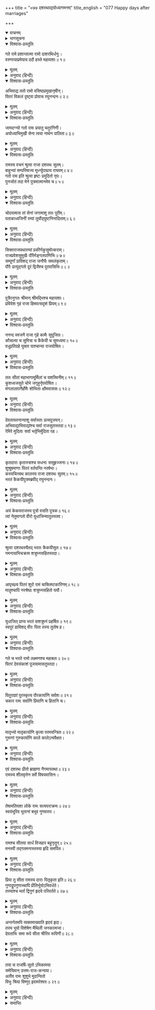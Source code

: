 +++
title = "०७७ दशरथाद्ययोध्यागमनम्"
title_english = "077 Happy days after marriages"

+++
<details open><summary>वाचनम्</summary>

<div class="audioEmbed"  caption="श्रीराम-हरिसीताराममूर्ति-घनपाठिभ्यां वचनम्" src="https://archive.org/download/Ramayana-recitation-Sriram-harisItArAmamUrti-Ghanapaati-v2/Kanda_1/Kanda_1_BK-077-Dasharathaadi_Naamayodhyagamanam.mp3"></div>
</details>



<details><summary>भागसूचना</summary>

77. राजा दशरथका पुत्रों और वधुओंके साथ अयोध्यामें प्रवेश, शत्रुघ्नसहित भरतका मामाके यहाँ जाना, श्रीरामके बर्तावसे सबका संतोष तथा सीता और श्रीरामका पारस्परिक प्रेम
</details>

<details open><summary>विश्वास-प्रस्तुतिः</summary>

गते रामे प्रशान्तात्मा रामो दाशरथिर्धनुः।  
वरुणायाप्रमेयाय ददौ हस्ते महायशाः॥ १॥
</details>

<details><summary>मूलम्</summary>

गते रामे प्रशान्तात्मा रामो दाशरथिर्धनुः।  
वरुणायाप्रमेयाय ददौ हस्ते महायशाः॥ १॥
</details>

<details><summary>अनुवाद (हिन्दी)</summary>

जमदग्निकुमार परशुरामजीके चले जानेपर महायशस्वी दशरथनन्दन श्रीरामने शान्तचित्त होकर अपार शक्तिशाली वरुणके हाथमें वह धनुष दे दिया॥ १॥
</details>

<details open><summary>विश्वास-प्रस्तुतिः</summary>

अभिवाद्य ततो रामो वसिष्ठप्रमुखानृषीन्।  
पितरं विकलं दृष्ट्वा प्रोवाच रघुनन्दनः॥ २॥
</details>

<details><summary>मूलम्</summary>

अभिवाद्य ततो रामो वसिष्ठप्रमुखानृषीन्।  
पितरं विकलं दृष्ट्वा प्रोवाच रघुनन्दनः॥ २॥
</details>

<details><summary>अनुवाद (हिन्दी)</summary>

तत्पश्चात् वसिष्ठ आदि ऋषियोंको प्रणाम करके रघुनन्दन श्रीरामने अपने पिताको विकल देखकर उनसे कहा—॥ २॥
</details>

<details open><summary>विश्वास-प्रस्तुतिः</summary>

जामदग्न्यो गतो रामः प्रयातु चतुरंगिणी।  
अयोध्याभिमुखी सेना त्वया नाथेन पालिता॥ ३॥
</details>

<details><summary>मूलम्</summary>

जामदग्न्यो गतो रामः प्रयातु चतुरंगिणी।  
अयोध्याभिमुखी सेना त्वया नाथेन पालिता॥ ३॥
</details>

<details><summary>अनुवाद (हिन्दी)</summary>

‘पिताजी! जमदग्निकुमार परशुरामजी चले गये। अब आपके अधिनायकत्वमें सुरक्षित यह चतुरंगिणी सेना अयोध्याकी ओर प्रस्थान करे’॥ ३॥
</details>

<details open><summary>विश्वास-प्रस्तुतिः</summary>

रामस्य वचनं श्रुत्वा राजा दशरथः सुतम्।  
बाहुभ्यां सम्परिष्वज्य मूर्ध्न्युपाघ्राय राघवम्॥ ४॥  
गतो राम इति श्रुत्वा हृष्टः प्रमुदितो नृपः।  
पुनर्जातं तदा मेने पुत्रमात्मानमेव च॥ ५॥
</details>

<details><summary>मूलम्</summary>

रामस्य वचनं श्रुत्वा राजा दशरथः सुतम्।  
बाहुभ्यां सम्परिष्वज्य मूर्ध्न्युपाघ्राय राघवम्॥ ४॥  
गतो राम इति श्रुत्वा हृष्टः प्रमुदितो नृपः।  
पुनर्जातं तदा मेने पुत्रमात्मानमेव च॥ ५॥
</details>

<details><summary>अनुवाद (हिन्दी)</summary>

श्रीरामका यह वचन सुनकर राजा दशरथने अपने पुत्र रघुनाथजीको दोनों भुजाओंसे खींचकर छातीसे लगा लिया और उनका मस्तक सूँघा। ‘परशुरामजी चले गये’ यह सुनकर राजा दशरथको बड़ा हर्ष हुआ, वे आनन्दमग्न हो गये। उस समय उन्होंने अपना और अपने पुत्रका पुनर्जन्म हुआ माना॥ ४-५॥
</details>

<details open><summary>विश्वास-प्रस्तुतिः</summary>

चोदयामास तां सेनां जगामाशु ततः पुरीम्।  
पताकाध्वजिनीं रम्यां तूर्योद‍्घुष्टनिनादिताम्॥ ६॥
</details>

<details><summary>मूलम्</summary>

चोदयामास तां सेनां जगामाशु ततः पुरीम्।  
पताकाध्वजिनीं रम्यां तूर्योद‍्घुष्टनिनादिताम्॥ ६॥
</details>

<details><summary>अनुवाद (हिन्दी)</summary>

तदनन्तर उन्होंने सेनाको नगरकी ओर कूच करनेकी आज्ञा दी और वहाँसे चलकर बड़ी शीघ्रताके साथ वे अयोध्यापुरीमें जा पहुँचे। उस समय उस पुरीमें सब ओर ध्वजा-पताकाएँ फहरा रही थीं। सजावटसे नगरकी रमणीयता बढ़ गयी थी और भाँति-भाँतिके वाद्योंकी ध्वनिसे सारी अयोध्या गूँज उठी थी॥ ६॥
</details>

<details open><summary>विश्वास-प्रस्तुतिः</summary>

सिक्तराजपथारम्यां प्रकीर्णकुसुमोत्कराम्।  
राजप्रवेशसुमुखैः पौरैर्मङ्गलपाणिभिः॥ ७॥  
सम्पूर्णां प्राविशद् राजा जनौघैः समलंकृताम्।  
पौरैः प्रत्युद‍्गतो दूरं द्विजैश्च पुरवासिभिः॥ ८॥
</details>

<details><summary>मूलम्</summary>

सिक्तराजपथारम्यां प्रकीर्णकुसुमोत्कराम्।  
राजप्रवेशसुमुखैः पौरैर्मङ्गलपाणिभिः॥ ७॥  
सम्पूर्णां प्राविशद् राजा जनौघैः समलंकृताम्।  
पौरैः प्रत्युद‍्गतो दूरं द्विजैश्च पुरवासिभिः॥ ८॥
</details>

<details><summary>अनुवाद (हिन्दी)</summary>

सड़कोंपर जलका छिड़काव हुआ था, जिससे पुरीकी सुरम्य शोभा बढ़ गयी थी। यत्र-तत्र ढेर-के-ढेर फूल बिखेरे गये थे। पुरवासी मनुष्य हाथोंमें मांगलिक वस्तुएँ लेकर राजाके प्रवेशमार्गपर प्रसन्नमुख होकर खड़े थे। इन सबसे भरी-पूरी तथा भारी जनसमुदायसे अलंकृत हुई अयोध्यापुरीमें राजाने प्रवेश किया। नागरिकों तथा पुरवासी ब्राह्मणोंने दूरतक आगे जाकर महाराजकी अगवानी की थी॥ ७-८॥
</details>

<details open><summary>विश्वास-प्रस्तुतिः</summary>

पुत्रैरनुगतः श्रीमान् श्रीमद्भिश्च महायशाः।  
प्रविवेश गृहं राजा हिमवत्सदृशं प्रियम्॥ ९॥
</details>

<details><summary>मूलम्</summary>

पुत्रैरनुगतः श्रीमान् श्रीमद्भिश्च महायशाः।  
प्रविवेश गृहं राजा हिमवत्सदृशं प्रियम्॥ ९॥
</details>

<details><summary>अनुवाद (हिन्दी)</summary>

अपने कान्तिमान् पुत्रोंके साथ महायशस्वी श्रीमान् राजा दशरथने अपने प्रिय राजभवनमें, जो हिमालयके समान सुन्दर एवं गगनचुम्बी था, प्रवेश किया॥ ९॥
</details>

<details open><summary>विश्वास-प्रस्तुतिः</summary>

ननन्द स्वजनै राजा गृहे कामैः सुपूजितः।  
कौसल्या च सुमित्रा च कैकेयी च सुमध्यमा॥ १०॥  
वधूप्रतिग्रहे युक्ता याश्चान्या राजयोषितः।
</details>

<details><summary>मूलम्</summary>

ननन्द स्वजनै राजा गृहे कामैः सुपूजितः।  
कौसल्या च सुमित्रा च कैकेयी च सुमध्यमा॥ १०॥  
वधूप्रतिग्रहे युक्ता याश्चान्या राजयोषितः।
</details>

<details><summary>अनुवाद (हिन्दी)</summary>

राजमहलमें स्वजनोंद्वारा मनोवाञ्छित वस्तुओंसे परम पूजित हो राजा दशरथने बड़े आनन्दका अनुभव किया। महारानी कौसल्या, सुमित्रा, सुन्दर कटिप्रदेशवाली कैकेयी तथा जो अन्य राजपत्नियाँ थीं, वे सब बहुओंको उतारनेके कार्यमें जुट गयीं॥ १० १/२॥
</details>

<details open><summary>विश्वास-प्रस्तुतिः</summary>

ततः सीतां महाभागामूर्मिलां च यशस्विनीम्॥ ११॥  
कुशध्वजसुते चोभे जगृहुर्नृपयोषितः।  
मंगलालापनैर्होमैः शोभिताः क्षौमवाससः॥ १२॥
</details>

<details><summary>मूलम्</summary>

ततः सीतां महाभागामूर्मिलां च यशस्विनीम्॥ ११॥  
कुशध्वजसुते चोभे जगृहुर्नृपयोषितः।  
मंगलालापनैर्होमैः शोभिताः क्षौमवाससः॥ १२॥
</details>

<details><summary>अनुवाद (हिन्दी)</summary>

तदनन्तर राजपरिवारकी उन स्त्रियोंने परम सौभाग्यवती सीता, यशस्विनी ऊर्मिला तथा कुशध्वजकी दोनों कन्याओं—माण्डवी और श्रुतकीर्तिको सवारीसे उतारा और मंगल गीत गाती हुई सब वधुओंको घरमें ले गयीं। वे प्रवेशकालिक होमकर्मसे सुशोभित तथा रेशमी साड़ियोंसे अलंकृत थीं॥ ११-१२॥
</details>

<details open><summary>विश्वास-प्रस्तुतिः</summary>

देवतायतनान्याशु सर्वास्ताः प्रत्यपूजयन्।  
अभिवाद्याभिवाद्यांश्च सर्वा राजसुतास्तदा॥ १३॥  
रेमिरे मुदिताः सर्वा भर्तृभिर्मुदिता रहः।
</details>

<details><summary>मूलम्</summary>

देवतायतनान्याशु सर्वास्ताः प्रत्यपूजयन्।  
अभिवाद्याभिवाद्यांश्च सर्वा राजसुतास्तदा॥ १३॥  
रेमिरे मुदिताः सर्वा भर्तृभिर्मुदिता रहः।
</details>

<details><summary>अनुवाद (हिन्दी)</summary>

उन सबने देवमन्दिरोंमें ले जाकर उन बहुओंसे देवताओंका पूजन करवाया। तदनन्तर नव-वधूरूपमें आयी हुई उन सभी राजकुमारियोंने वन्दनीय सास-ससुर आदिके चरणोंमें प्रणाम किया और अपने-अपने पतिके साथ एकान्तमें रहकर वे सब-की-सब बड़े आनन्दसे समय व्यतीत करने लगीं॥ १३ १/२॥
</details>

<details open><summary>विश्वास-प्रस्तुतिः</summary>

कृतदाराः कृतास्त्राश्च सधनाः ससुहृज्जनाः॥ १४॥  
शुश्रूषमाणाः पितरं वर्तयन्ति नरर्षभाः।  
कस्यचित्त्वथ कालस्य राजा दशरथः सुतम्॥ १५॥  
भरतं कैकयीपुत्रमब्रवीद् रघुनन्दनः।
</details>

<details><summary>मूलम्</summary>

कृतदाराः कृतास्त्राश्च सधनाः ससुहृज्जनाः॥ १४॥  
शुश्रूषमाणाः पितरं वर्तयन्ति नरर्षभाः।  
कस्यचित्त्वथ कालस्य राजा दशरथः सुतम्॥ १५॥  
भरतं कैकयीपुत्रमब्रवीद् रघुनन्दनः।
</details>

<details><summary>अनुवाद (हिन्दी)</summary>

श्रीराम आदि पुरुषश्रेष्ठ चारों भाई अस्त्रविद्यामें निपुण और विवाहित होकर धन और मित्रोंके साथ रहते हुए पिताकी सेवा करने लगे। कुछ कालके बाद रघुकुलनन्दन राजा दशरथने अपने पुत्र कैकेयीकुमार भरतसे कहा—॥ १४-१५ १/२॥
</details>

<details open><summary>विश्वास-प्रस्तुतिः</summary>

अयं केकयराजस्य पुत्रो वसति पुत्रक॥ १६॥  
त्वां नेतुमागतो वीरो युधाजिन्मातुलस्तव।
</details>

<details><summary>मूलम्</summary>

अयं केकयराजस्य पुत्रो वसति पुत्रक॥ १६॥  
त्वां नेतुमागतो वीरो युधाजिन्मातुलस्तव।
</details>

<details><summary>अनुवाद (हिन्दी)</summary>

‘बेटा! ये तुम्हारे मामा केकयराजकुमार वीर युधाजित् तुम्हें लेनेके लिये आये हैं और कई दिनोंसे यहाँ ठहरे हुए हैं’॥ १६ १/२॥
</details>

<details open><summary>विश्वास-प्रस्तुतिः</summary>

श्रुत्वा दशरथस्यैतद् भरतः कैकयीसुतः॥ १७॥  
गमनायाभिचक्राम शत्रुघ्नसहितस्तदा।
</details>

<details><summary>मूलम्</summary>

श्रुत्वा दशरथस्यैतद् भरतः कैकयीसुतः॥ १७॥  
गमनायाभिचक्राम शत्रुघ्नसहितस्तदा।
</details>

<details><summary>अनुवाद (हिन्दी)</summary>

दशरथजीकी यह बात सुनकर कैकेयीकुमार भरतने उस समय शत्रुघ्नके साथ मामाके यहाँ जानेका विचार किया॥ १७ १/२॥
</details>

<details open><summary>विश्वास-प्रस्तुतिः</summary>

आपृच्छ्य पितरं शूरो रामं चाक्लिष्टकारिणम्॥ १८॥  
मातॄश्चापि नरश्रेष्ठः शत्रुघ्नसहितो ययौ।
</details>

<details><summary>मूलम्</summary>

आपृच्छ्य पितरं शूरो रामं चाक्लिष्टकारिणम्॥ १८॥  
मातॄश्चापि नरश्रेष्ठः शत्रुघ्नसहितो ययौ।
</details>

<details><summary>अनुवाद (हिन्दी)</summary>

वे नरश्रेष्ठ शूरवीर भरत अपने पिता राजा दशरथ, अनायास ही महान् कर्म करनेवाले श्रीराम तथा सभी माताओंसे पूछकर उनकी आज्ञा ले शत्रुघ्नसहित वहाँसे चल दिये॥ १८ १/२॥
</details>

<details open><summary>विश्वास-प्रस्तुतिः</summary>

युधाजित् प्राप्य भरतं सशत्रुघ्नं प्रहर्षितः॥ १९॥  
स्वपुरं प्राविशद् वीरः पिता तस्य तुतोष ह।
</details>

<details><summary>मूलम्</summary>

युधाजित् प्राप्य भरतं सशत्रुघ्नं प्रहर्षितः॥ १९॥  
स्वपुरं प्राविशद् वीरः पिता तस्य तुतोष ह।
</details>

<details><summary>अनुवाद (हिन्दी)</summary>

शत्रुघ्नसहित भरतको साथ लेकर वीर युधाजित् ने बड़े हर्षके साथ अपने नगरमें प्रवेश किया, इससे उनके पिताको बड़ा संतोष हुआ॥ १९ १/२॥
</details>

<details open><summary>विश्वास-प्रस्तुतिः</summary>

गते च भरते रामो लक्ष्मणश्च महाबलः॥ २०॥  
पितरं देवसंकाशं पूजयामासतुस्तदा।
</details>

<details><summary>मूलम्</summary>

गते च भरते रामो लक्ष्मणश्च महाबलः॥ २०॥  
पितरं देवसंकाशं पूजयामासतुस्तदा।
</details>

<details><summary>अनुवाद (हिन्दी)</summary>

भरतके चले जानेपर महाबली श्रीराम और लक्ष्मण उन दिनों अपने देवोपम पिताकी सेवा-पूजामें संलग्न रहने लगे॥ २० १/२॥
</details>

<details open><summary>विश्वास-प्रस्तुतिः</summary>

पितुराज्ञां पुरस्कृत्य पौरकार्याणि सर्वशः॥ २१॥  
चकार रामः सर्वाणि प्रियाणि च हितानि च।
</details>

<details><summary>मूलम्</summary>

पितुराज्ञां पुरस्कृत्य पौरकार्याणि सर्वशः॥ २१॥  
चकार रामः सर्वाणि प्रियाणि च हितानि च।
</details>

<details><summary>अनुवाद (हिन्दी)</summary>

पिताकी आज्ञा शिरोधार्य करके वे नगरवासियोंके सब काम देखने तथा उनके समस्त प्रिय तथा हितकर कार्य करने लगे॥ २१ १/२॥
</details>

<details open><summary>विश्वास-प्रस्तुतिः</summary>

मातृभ्यो मातृकार्याणि कृत्वा परमयन्त्रितः॥ २२॥  
गुरूणां गुरुकार्याणि काले कालेऽन्ववैक्षत।
</details>

<details><summary>मूलम्</summary>

मातृभ्यो मातृकार्याणि कृत्वा परमयन्त्रितः॥ २२॥  
गुरूणां गुरुकार्याणि काले कालेऽन्ववैक्षत।
</details>

<details><summary>अनुवाद (हिन्दी)</summary>

वे अपनेको बड़े संयममें रखते थे और समय-समयपर माताओंके लिये उनके आवश्यक कार्य पूर्ण करके गुरुजनोंके भारी-से-भारी कार्योंको भी सिद्ध करनेका ध्यान रखते थे॥ २२ १/२॥
</details>

<details open><summary>विश्वास-प्रस्तुतिः</summary>

एवं दशरथः प्रीतो ब्राह्मणा नैगमास्तथा॥ २३॥  
रामस्य शीलवृत्तेन सर्वे विषयवासिनः।
</details>

<details><summary>मूलम्</summary>

एवं दशरथः प्रीतो ब्राह्मणा नैगमास्तथा॥ २३॥  
रामस्य शीलवृत्तेन सर्वे विषयवासिनः।
</details>

<details><summary>अनुवाद (हिन्दी)</summary>

उनके इस बर्तावसे राजा दशरथ, वेदवेत्ता ब्राह्मण तथा वैश्यवर्ग बड़े प्रसन्न रहते थे; श्रीरामके उत्तम शील और सद्-व्यवहारसे उस राज्यके भीतर निवास करनेवाले सभी मनुष्य बहुत संतुष्ट रहते थे॥ २३ १/२॥
</details>

<details open><summary>विश्वास-प्रस्तुतिः</summary>

तेषामतियशा लोके रामः सत्यपराक्रमः॥ २४॥  
स्वयंभूरिव भूतानां बभूव गुणवत्तरः।
</details>

<details><summary>मूलम्</summary>

तेषामतियशा लोके रामः सत्यपराक्रमः॥ २४॥  
स्वयंभूरिव भूतानां बभूव गुणवत्तरः।
</details>

<details><summary>अनुवाद (हिन्दी)</summary>

राजाके उन चारों पुत्रोंमें सत्यपराक्रमी श्रीराम ही लोकमें अत्यन्त यशस्वी तथा महान् गुणवान् हुए—ठीक उसी तरह जैसे समस्त भूतोंमें स्वयम्भू ब्रह्मा ही अत्यन्त यशस्वी और महान् गुणवान् हैं॥ २४ १/२॥
</details>

<details open><summary>विश्वास-प्रस्तुतिः</summary>

रामश्च सीतया सार्धं विजहार बहूनृतून्॥ २५॥  
मनस्वी तद‍्गतमनास्तस्या हृदि समर्पितः।
</details>

<details><summary>मूलम्</summary>

रामश्च सीतया सार्धं विजहार बहूनृतून्॥ २५॥  
मनस्वी तद‍्गतमनास्तस्या हृदि समर्पितः।
</details>

<details><summary>अनुवाद (हिन्दी)</summary>

श्रीरामचन्द्रजी सदा सीताके हृदयमन्दिरमें विराजमान रहते थे तथा मनस्वी श्रीरामका मन भी सीतामें ही लगा रहता था; श्रीरामने सीताके साथ अनेक ऋतुओंतक विहार किया॥ २५  १/२॥
</details>

<details open><summary>विश्वास-प्रस्तुतिः</summary>

प्रिया तु सीता रामस्य दाराः पितृकृता इति॥ २६॥  
गुणाद्रूपगुणाच्चापि प्रीतिर्भूयोऽभिवर्धते।  
तस्याश्च भर्ता द्विगुणं हृदये परिवर्तते॥ २७॥
</details>

<details><summary>मूलम्</summary>

प्रिया तु सीता रामस्य दाराः पितृकृता इति॥ २६॥  
गुणाद्रूपगुणाच्चापि प्रीतिर्भूयोऽभिवर्धते।  
तस्याश्च भर्ता द्विगुणं हृदये परिवर्तते॥ २७॥
</details>

<details><summary>अनुवाद (हिन्दी)</summary>

सीता श्रीरामको बहुत ही प्रिय थीं; क्योंकि वे अपने पिता राजा जनकद्वारा श्रीरामके हाथमें पत्नी-रूपसे समर्पित की गयी थीं। सीताके पातिव्रत्य आदि गुणसे तथा उनके सौन्दर्यगुणसे भी श्रीरामका उनके प्रति अधिकाधिक प्रेम बढ़ता रहता था; इसी प्रकार सीताके हृदयमें भी उनके पति श्रीराम अपने गुण और सौन्दर्यके कारण द्विगुण प्रीतिपात्र बनकर रहते थे॥ २६-२७॥
</details>

<details open><summary>विश्वास-प्रस्तुतिः</summary>

अन्तर्गतमपि व्यक्तमाख्याति हृदयं हृदा।  
तस्य भूयो विशेषेण मैथिली जनकात्मजा।  
देवताभिः समा रूपे सीता श्रीरिव रूपिणी॥ २८॥
</details>

<details><summary>मूलम्</summary>

अन्तर्गतमपि व्यक्तमाख्याति हृदयं हृदा।  
तस्य भूयो विशेषेण मैथिली जनकात्मजा।  
देवताभिः समा रूपे सीता श्रीरिव रूपिणी॥ २८॥
</details>

<details><summary>अनुवाद (हिन्दी)</summary>

जनकनन्दिनी मिथिलेशकुमारी सीता श्रीरामके हार्दिक अभिप्रायको भी अपने हृदयसे ही और अधिकरूपसे जान लेती थीं तथा स्पष्टरूपसे बता भी देती थीं। वे रूपमें देवांगनाओंके समान थीं और मूर्तिमती लक्ष्मी-सी प्रतीत होती थीं॥ २८॥
</details>

<details open><summary>विश्वास-प्रस्तुतिः</summary>

तया स राजर्षि-सुतो ऽभिकामया  
समेयिवान् उत्तम-राज-कन्यया।  
अतीव रामः शुशुभे मुदान्वितो  
विभुः श्रिया विष्णुर् इवामरेश्वरः॥ २९॥
</details>

<details><summary>मूलम्</summary>

तया स राजर्षिसुतोऽभिकामया।  
समेयिवानुत्तमराजकन्यया।  
अतीव रामः शुशुभे मुदान्वितो  
विभुः श्रिया विष्णुरिवामरेश्वरः॥ २९॥
</details>

<details><summary>अनुवाद (हिन्दी)</summary>

श्रेष्ठ राजकुमारी सीता श्रीरामकी ही कामना रखती थीं और श्रीराम भी एकमात्र उन्हींको चाहते थे; जैसे लक्ष्मीके साथ देवेश्वर भगवान् विष्णुकी शोभा होती है, उसी प्रकार उन सीतादेवीके साथ राजर्षि दशरथकुमार श्रीराम परम प्रसन्न रहकर बड़ी शोभा पाने लगे॥ २९॥
</details>

<details><summary>समाप्तिः</summary>

इत्यार्षे श्रीमद्रामायणे वाल्मीकीये आदिकाव्ये बालकाण्डे सप्तसप्ततितमः सर्गः॥ ७७॥  
इस प्रकार श्रीवाल्मीकिनिर्मित आर्षरामायण आदिकाव्यके बालकाण्डमें सतहत्तरवाँ सर्ग पूरा हुआ॥ ७७॥  
॥ बालकाण्डं सम्पूर्णम्॥
</details>